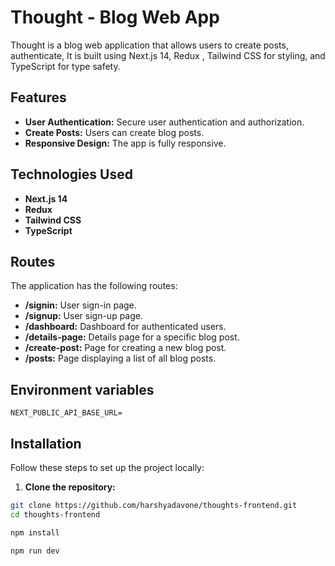 # Thought - Blog Web App

Thought is a  blog web application that allows users to create posts, authenticate,  It is built using Next.js 14, Redux , Tailwind CSS for styling, and TypeScript for type safety.

## Features

- **User Authentication:** Secure user authentication and authorization.
- **Create Posts:** Users can create blog posts.
- **Responsive Design:** The app is fully responsive.

## Technologies Used

- **Next.js 14**
- **Redux** 
- **Tailwind CSS**
- **TypeScript**


## Routes

The application has the following routes:

- **/signin:** User sign-in page.
- **/signup:** User sign-up page.
- **/dashboard:** Dashboard for authenticated users.
- **/details-page:** Details page for a specific blog post.
- **/create-post:** Page for creating a new blog post.
- **/posts:** Page displaying a list of all blog posts.


## Environment variables

```env
NEXT_PUBLIC_API_BASE_URL=
```

## Installation

Follow these steps to set up the project locally:

1. **Clone the repository:**

```bash
git clone https://github.com/harshyadavone/thoughts-frontend.git
cd thoughts-frontend
```

```bash
npm install
```
```bash
npm run dev
```
